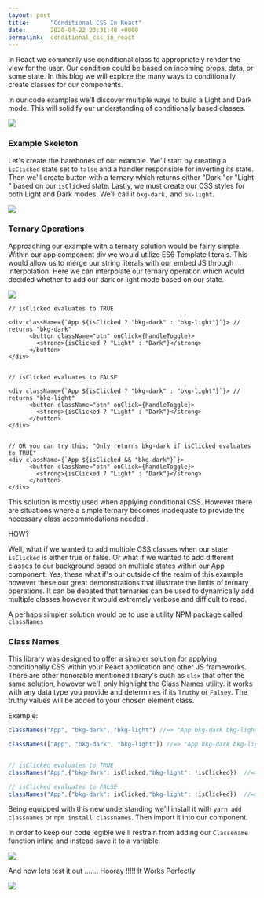 ```yaml
---
layout: post
title:      "Conditional CSS In React"
date:       2020-04-22 23:31:48 +0000
permalink:  conditional_css_in_react
---
```



In React we commonly use conditional class to appropriately render the view for the user. Our condition could be based on incoming props, data, or some state. In this blog we will explore the many ways to conditionally create classes for our components. 



In our code examples we'll discover multiple ways to build a Light and Dark mode. This will solidify our understanding of conditionally based classes. 



![](https://media.giphy.com/media/S5iIDKRjhRJVjtsZpE/giphy.gif)





### Example Skeleton

Let's create the barebones of our example. We'll start by creating a `isClicked` state set to `false` and a  handler responsible for inverting its state. Then we'll create button with a ternary which returns either "Dark "or "Light "  based on our `isClicked` state. Lastly, we must create our CSS styles for both Light and Dark modes. We'll call it `bkg-dark,` and `bk-light`.



![](https://im3.ezgif.com/tmp/ezgif-3-e2add181a2c0.png)





### Ternary Operations

Approaching our example with a ternary solution would be fairly simple. Within our app component div we would utilize ES6 Template literals. This would allow us to merge our string literals with our embed JS through interpolation. Here we can interpolate our ternary operation which would decided whether to add our dark or light mode based on our state.



![](https://im3.ezgif.com/tmp/ezgif-3-3957bf9660f9.png)



```react
// isClicked evaluates to TRUE 

<div className={`App ${isClicked ? "bkg-dark" : "bkg-light"}`}> // returns "bkg-dark"
      <button className="btn" onClick={handleToggle}>
        <strong>{isClicked ? "Light" : "Dark"}</strong>
      </button>
</div>


// isClicked evaluates to FALSE 

<div className={`App ${isClicked ? "bkg-dark" : "bkg-light"}`}> // returns "bkg-light"
      <button className="btn" onClick={handleToggle}>
        <strong>{isClicked ? "Light" : "Dark"}</strong>
      </button>
</div>


// OR you can try this: "Only returns bkg-dark if isClicked evaluates to TRUE"
<div className={`App ${isClicked && "bkg-dark"}`}> 
      <button className="btn" onClick={handleToggle}>
        <strong>{isClicked ? "Light" : "Dark"}</strong>
      </button>
</div>
```



This solution is mostly used when applying conditional CSS. However there are situations where a simple ternary becomes inadequate to provide the necessary class accommodations needed . 

HOW?

Well, what if we wanted to add multiple CSS classes when our state `isClicked` is either true or false. Or what if we wanted to add different classes to our background based on multiple states within our App component. Yes,  these what if's our outside of the realm of this example however these our great demonstrations that illustrate the limits of ternary operations.  It can be debated that ternaries can be used to dynamically add multiple classes however it would extremely verbose and difficult to read.

A perhaps simpler solution would be to use a utility NPM package called `classNames`



### Class Names

This library was designed to offer a simpler solution for applying conditionally CSS within your React application and other JS frameworks. There are other honorable mentioned library's such as `clsx` that offer the same solution, however we'll only highlight the Class Names utility. it works with any data type you provide and determines if its `Truthy` or `Falsey`. The truthy values will be added to your chosen element class. 

Example:

```javascript
classNames("App", "bkg-dark", "bkg-light") //=> "App bkg-dark bkg-light"

classNames(["App", "bkg-dark", "bkg-light"]) //=> "App bkg-dark bkg-light"


// isClicked evaluates to TRUE
classNames("App",{"bkg-dark": isClicked,"bkg-light": !isClicked})  //=> "App bkg-dark"

// isClicked evaluates to FALSE
classNames("App",{"bkg-dark": isClicked,"bkg-light": !isClicked})  //=> "App bkg-light"

```

 

Being equipped with this new understanding we'll install it with `yarn add classnames` or `npm install classnames`. Then import it into our component. 

In order to keep our code legible we'll restrain from adding our `Classename` function inline and instead save it to a variable. 



![](https://im3.ezgif.com/tmp/ezgif-3-49184eef6d1c.png)



And now lets test it out .......  Hooray !!!!! It Works Perfectly



![](https://media.giphy.com/media/l4JySAWfMaY7w88sU/giphy.gif)








